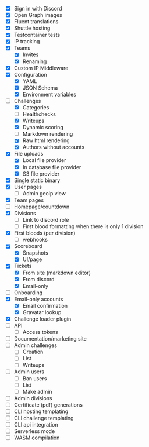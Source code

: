 - [x] Sign in with Discord
- [x] Open Graph images
- [x] Fluent translations
- [x] Shuttle hosting
- [x] Testcontainer tests
- [x] IP tracking
- [x] Teams
  - [x] Invites
  - [x] Renaming
- [x] Custom IP Middleware
- [x] Configuration
  - [x] YAML
  - [x] JSON Schema
  - [x] Environment variables
- [ ] Challenges
  - [x] Categories
  - [ ] Healthchecks
  - [x] Writeups
  - [x] Dynamic scoring
  - [ ] Markdown rendering
  - [x] Raw html rendering
  - [x] Authors without accounts
- [x] File uploads
  - [x] Local file provider
  - [x] In database file provider
  - [x] S3 file provider
- [x] Single static binary
- [x] User pages
  - [ ] Admin geoip view
- [x] Team pages
- [ ] Homepage/countdown
- [x] Divisions
  - [ ] Link to discord role
  - [ ] First blood formatting when there is only 1 division
- [x] First bloods (per division)
  - [ ] webhooks
- [x] Scoreboard
  - [x] Snapshots
  - [x] UI/page
- [x] Tickets
  - [x] From site (markdown editor)
  - [x] From discord
  - [x] Email-only
- [ ] Onboarding
- [x] Email-only accounts
  - [x] Email confirmation
  - [x] Gravatar lookup
- [x] Challenge loader plugin
- [ ] API
  - [ ] Access tokens
- [ ] Documentation/marketing site
- [ ] Admin challenges
  - [ ] Creation
  - [ ] List
  - [ ] Writeups
- [ ] Admin users
  - [ ] Ban users
  - [ ] List
  - [ ] Make admin
- [ ] Admin divisions
- [ ] Certificate (pdf) generations
- [ ] CLI hosting templating
- [ ] CLI challenge templating
- [ ] CLI api integration
- [ ] Serverless mode
- [ ] WASM compilation
